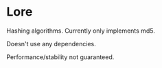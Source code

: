 # Lore

Hashing algorithms. Currently only implements md5.

Doesn't use any dependencies.

Performance/stability not guaranteed.
